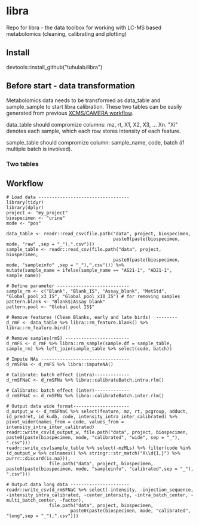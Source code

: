 # libra
Repo for libra - the data toolbox for working with LC-MS based metabolomics (cleaning, calibrating and plotting)

## Install
devtools::install_github("tuhulab/libra")

## Before start - data transformation
Metabolomics data needs to be transformed as data_table and sample_sample to start libra calibration. These two tables can be easily generated from previous [XCMS/CAMERA workflow](https://nexs-metabolomics.gitlab.io/INM/coffee-walkthrough/06_CAMERA.html).

data_table should compromize columns: mz, rt, X1, X2, X3, ... Xn. "Xi" denotes each sample, which each row stores intensity of each feature.

sample_table should compromize column: sample_name, code, batch (if multiple batch is involved). 

### Two tables


## Workflow
	# Load data ----------------------------------
    library(tidyr)
    library(dplyr)
    project <- "my_project"
    biospecimen <- "urine"
    mode <- "pos"

    data_table <- readr::read_csv(file.path("data", project, biospecimen,
                                            paste0(paste(biospecimen, mode, "raw" ,sep = "_"),".csv")))
    sample_table <- readr::read_csv(file.path("data", project, biospecimen,
                                            paste0(paste(biospecimen, mode, "sampleinfo" ,sep = "_"),".csv"))) %>%
    mutate(sample_name = ifelse(sample_name == "AS21-1", "AD21-1", sample_name))

    # Define parameter ---------------------------
    sample_rm <- c("Blank", "Blank_IS", "Assay_blank", "MetStd", "Global_pool_x3_IS", "Global_pool_x10_IS") # for removing samples
    pattern.blank <- "Blank$|Assay blank"
    pattern.pool <- "Global pool IS$"

    # Remove features (Clean Blanks, early and late birds)  --------
    d_rmF <- data_table %>% libra::rm_feature.blank() %>% libra::rm_feature.bird()

    # Remove samples(rmS) ------------------------
    d_rmFS <- d_rmF %>% libra::rm_sample(sample.df = sample_table, sample_rm) %>% left_join(sample_table %>% select(code, batch))

    # Impute NAs ---------------------------------
    d_rmSFNa <- d_rmFS %>% libra::imputeNA()

    # Calibrate: batch effect (intra)-------------
    d_rmSFNaC <- d_rmSFNa %>% libra::calibrateBatch.intra.rlm()

    # Calibrate: batch effect (inter)-------------
    d_rmSFNaC <- d_rmSFNa %>% libra::calibrateBatch.inter.rlm()

    # Output data wide format---------------------
    d_output_w <- d_rmSFNaC %>% select(feature, mz, rt, pcgroup, adduct, id_predret, id_kudb, code, intensity_intra_inter_calibrated) %>%
    pivot_wider(names_from = code, values_from = intensity_intra_inter_calibrated)
    readr::write_csv(d_output_w, file.path("data", project, biospecimen, paste0(paste(biospecimen, mode, "calibrated", "wide", sep = "_"), ".csv")))
    readr::write_csv(sample_table %>% select(-mzMLs) %>% filter(code %in% (d_output_w %>% colnames() %>% stringr::str_match("X\\d{1,}") %>% purrr::discard(is.na))),
                    file.path("data", project, biospecimen, paste0(paste(biospecimen, mode, "sampleinfo", "calibrated",sep = "_"), ".csv")))

    # Output data long data ----------------------
    readr::write_csv(d_rmSFNaC %>% select(-intensity, -injection_sequence, -intensity_intra_calibrated, -center_intensity, -intra_batch_center, -multi_batch_center, -factor),
                    file.path("data", project, biospecimen,
                            paste0(paste(biospecimen, mode, "calibrated", "long",sep = "_"),".csv")))